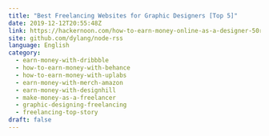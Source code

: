 ```yaml
---
title: "Best Freelancing Websites for Graphic Designers [Top 5]"
date: 2019-12-12T20:55:48Z
link: https://hackernoon.com/how-to-earn-money-online-as-a-designer-50r323q?source=rss&utm_medium=RSS&utm_source=news.12bit.vn
site: github.com/dylang/node-rss
language: English
category:
  - earn-money-with-dribbble
  - how-to-earn-money-with-behance
  - how-to-earn-money-with-uplabs
  - earn-money-with-merch-amazon
  - earn-money-with-designhill
  - make-money-as-a-freelancer
  - graphic-designing-freelancing
  - freelancing-top-story
draft: false
---
```

